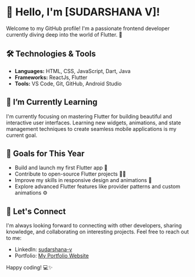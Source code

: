 # 👋 Hello, I'm [SUDARSHANA V]!

Welcome to my GitHub profile! I'm a passionate frontend developer currently diving deep into the world of Flutter. 🚀

## 🛠️ Technologies & Tools

- **Languages:** HTML, CSS, JavaScript, Dart, Java
- **Frameworks:** ReactJs, Flutter
- **Tools:** VS Code, Git, GitHub, Android Studio

## 🌱 I’m Currently Learning

I'm currently focusing on mastering Flutter for building beautiful and interactive user interfaces. Learning new widgets, animations, and state management techniques to create seamless mobile applications is my current goal. 

## 🚀 Goals for This Year

- Build and launch my first Flutter app 📱
- Contribute to open-source Flutter projects 👩‍💻
- Improve my skills in responsive design and animations 🎨
- Explore advanced Flutter features like provider patterns and custom animations ⚙️

## 🤝 Let's Connect

I'm always looking forward to connecting with other developers, sharing knowledge, and collaborating on interesting projects. Feel free to reach out to me:

- LinkedIn: [sudarshana-v](www.linkedin.com/in/sudarshana-v)
- Portfolio: [My Portfolio Website](https://)

Happy coding! 💻✨
